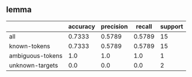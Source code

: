 
## lemma

|                  | accuracy | precision | recall | support |
|------------------|----------|-----------|--------|---------|
| all              | 0.7333   | 0.5789    | 0.5789 | 15      |
| known-tokens     | 0.7333   | 0.5789    | 0.5789 | 15      |
| ambiguous-tokens | 1.0      | 1.0       | 1.0    | 1       |
| unknown-targets  | 0.0      | 0.0       | 0.0    | 2       |

